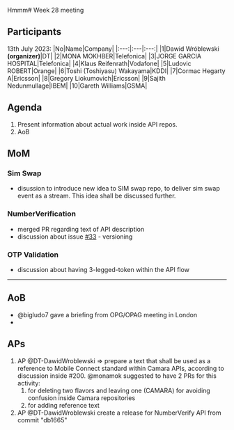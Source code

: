 Hmmm# Week 28 meeting

## Participants

13th July 2023:
|No|Name|Company|
|:---:|:---|:---:|
|1|Dawid Wróblewski **(organizer)**|DT|
|2|MONA MOKHBER|Telefonica|
|3|JORGE GARCIA HOSPITAL|Telefonica|
|4|Klaus Reifenrath|Vodafone|
|5|Ludovic ROBERT|Orange|
|6|Toshi (Toshiyasu) Wakayama|KDDI|
|7|Cormac Hegarty A|Ericsson|
|8|Gregory Liokumovich|Ericsson|
|9|Sajith Nedunmullage|IBEM|
|10|Gareth Williams|GSMA|


## Agenda

1. Present information about actual work inside API repos.
2. AoB

## MoM

### Sim Swap
- disussion to introduce new idea to SIM swap repo, to deliver sim swap event as a stream. This idea shall be discussed further.
 
### NumberVerification
- merged PR regarding text of API description
- discussion about issue [#33](https://github.com/camaraproject/NumberVerification/issues/33) - versioning

### OTP Validation
- discussion about having 3-legged-token within the API flow
  
-----

## AoB
- @bigludo7 gave a briefing from OPG/OPAG meeting in London
- 

## APs
1. AP @DT-DawidWroblewski => prepare a text that shall be used as a reference to Mobile Connect standard within Camara APIs, according to discussion inside #200. @monamok suggested to have 2 PRs for this activity:
   1. for deleting two flavors and leaving one (CAMARA) for avoiding confusion inside Camara repositories
   2. for adding reference text
2. AP @DT-DawidWroblewski create a release for NumberVerify API from commit "db1665"